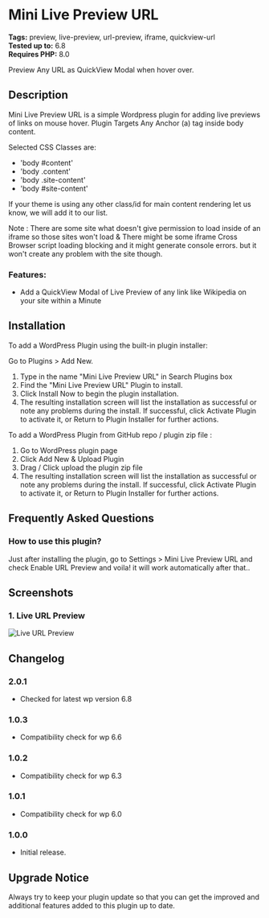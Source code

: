 # Mini Live Preview URL

**Tags:** preview, live-preview, url-preview, iframe, quickview-url \
**Tested up to:** 6.8 \
**Requires PHP:** 8.0

Preview Any URL as QuickView Modal when hover over.

## Description

Mini Live Preview URL is a simple Wordpress plugin for adding live previews of links on mouse hover. Plugin Targets Any Anchor (a) tag inside body content.

Selected CSS Classes are:
- 'body #content'	
- 'body .content'
- 'body .site-content'
- 'body #site-content'

If your theme is using any other class/id for main content rendering let us know, we will add it to our list.

Note : There are some site what doesn't give permission to load inside of an iframe so those sites won't load & There might be some iframe Cross Browser script loading blocking and it might generate console errors. but it won't create any problem with the site though.

### Features:

- Add a QuickView Modal of Live Preview of any link like Wikipedia on your site within a Minute

## Installation

To add a WordPress Plugin using the built-in plugin installer:

Go to Plugins > Add New.

1. Type in the name "Mini Live Preview URL" in Search Plugins box
2. Find the "Mini Live Preview URL" Plugin to install.
3. Click Install Now to begin the plugin installation.
4. The resulting installation screen will list the installation as successful or note any problems during the install.
If successful, click Activate Plugin to activate it, or Return to Plugin Installer for further actions.

To add a WordPress Plugin from GitHub repo / plugin zip file :
1. Go to WordPress plugin page
2. Click Add New & Upload Plugin
3. Drag / Click upload the plugin zip file
4. The resulting installation screen will list the installation as successful or note any problems during the install.
If successful, click Activate Plugin to activate it, or Return to Plugin Installer for further actions.

## Frequently Asked Questions

### How to use this plugin?

Just after installing the plugin, go to Settings > Mini Live Preview URL and check Enable URL Preview and voila! it will work automatically after that..

## Screenshots

### 1. Live URL Preview

![Live URL Preview](https://ps.w.org/mini-live-preview-url/assets/screenshot-1.png)

## Changelog

### 2.0.1
- Checked for latest wp version 6.8

### 1.0.3
- Compatibility check for wp 6.6

### 1.0.2
- Compatibility check for wp 6.3

### 1.0.1

- Compatibility check for wp 6.0
### 1.0.0

- Initial release.

## Upgrade Notice

Always try to keep your plugin update so that you can get the improved and additional features added to this plugin up to date.